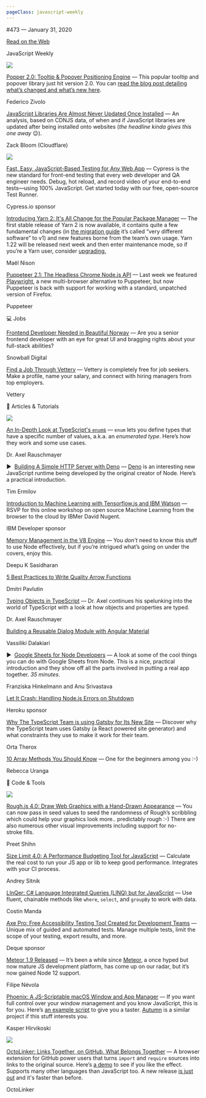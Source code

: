 ```yaml
---
pageClass: javascript-weekly
---
```


<!-- left/right splitbar -->
  

#473 — January 31, 2020

[Read on the Web](https://javascriptweekly.com/link/83286/web)

<!-- masthead -->
 

JavaScript Weekly

 
[![](https://res.cloudinary.com/cpress/image/upload/w_1280,e_sharpen:60/v1580491335/lzqqi1amvl7tlwobk52f.jpg)](https://javascriptweekly.com/link/83287/web)
 
 

[Popper 2.0: Tooltip \& Popover Positioning Engine](https://javascriptweekly.com/link/83287/web "popper.js.org") — This popular tooltip and popover library just hit version 2.0. You can [read the blog post detailing what’s changed and what’s new here](https://javascriptweekly.com/link/83288/web).

Federico Zivolo

 

[JavaScript Libraries Are Almost Never Updated Once Installed](https://javascriptweekly.com/link/83289/web "blog.cloudflare.com") — An analysis, based on CDNJS data, of when and if JavaScript libraries are updated after being installed onto websites \(_the headline kinda gives this one away_ 😉\).

Zack Bloom \(Cloudflare\)

 
[![](https://copm.s3.amazonaws.com/581f5ac1.png)](https://javascriptweekly.com/link/83290/web)

[Fast, Easy, JavaScript-Based Testing for Any Web App](https://javascriptweekly.com/link/83290/web "www.cypress.io") — Cypress is the new standard for front-end testing that every web developer and QA engineer needs. Debug, hot reload, and record video of your end-to-end tests—using 100\% JavaScript. Get started today with our free, open-source Test Runner.

Cypress.io sponsor

 

[Introducing Yarn 2: It's All Change for the Popular Package Manager](https://javascriptweekly.com/link/83291/web "dev.to") — The first stable release of Yarn 2 is now available, it contains quite a few fundamental changes \(in [the migration guide](https://javascriptweekly.com/link/83292/web) it’s called “very different software” to v1\) and new features borne from the team’s own usage. Yarn 1.22 will be released next week and then enter maintenance mode, so if you’re a Yarn user, consider [upgrading.](https://javascriptweekly.com/link/83292/web)

Maël Nison

 

[Puppeteer 2.1: The Headless Chrome Node.js API](https://javascriptweekly.com/link/83293/web "github.com") — Last week we featured [Playwright](https://javascriptweekly.com/link/83294/web), a new multi-browser alternative to Puppeteer, but now Puppeteer is back with support for working with a standard, unpatched version of Firefox.

Puppeteer

 

💻 Jobs

 

[Frontend Developer Needed in Beautiful Norway](https://javascriptweekly.com/link/83295/web "snowball.digital") — Are you a senior frontend developer with an eye for great UI and bragging rights about your full-stack abilities\?

Snowball Digital

 

[Find a Job Through Vettery](https://javascriptweekly.com/link/83296/web "www.vettery.com") — Vettery is completely free for job seekers. Make a profile, name your salary, and connect with hiring managers from top employers.

Vettery

 

📘 Articles \& Tutorials

 
[![](https://res.cloudinary.com/cpress/image/upload/w_1280,e_sharpen:60/v1580490845/vehyddwu4iwbuyq7iagz.png)](https://javascriptweekly.com/link/83297/web)
 

[An In-Depth Look at TypeScript's `enum`s](https://javascriptweekly.com/link/83297/web "2ality.com") — `enum` lets you define types that have a specific number of values, a.k.a. an _enumerated type_. Here’s how they work and some use cases.

Dr. Axel Rauschmayer

 

▶  [Building A Simple HTTP Server with Deno](https://javascriptweekly.com/link/83318/web "www.youtube.com") — [Deno](https://javascriptweekly.com/link/83319/web) is an interesting new JavaScript runtime being developed by the original creator of Node. Here’s a practical introduction.

Tim Ermilov

 

[Introduction to Machine Learning with Tensorflow.js and IBM Watson](https://javascriptweekly.com/link/83299/web "www.meetup.com") — RSVP for this online workshop on open source Machine Learning from the browser to the cloud by IBMer David Nugent.

IBM Developer sponsor

 

[Memory Management in the V8 Engine](https://javascriptweekly.com/link/83300/web "deepu.tech") — You _don’t_ need to know this stuff to use Node effectively, but if you’re intrigued what’s going on under the covers, enjoy this.

Deepu K Sasidharan

 

[5 Best Practices to Write Quality Arrow Functions](https://javascriptweekly.com/link/83298/web "dmitripavlutin.com")

Dmitri Pavlutin

 

[Typing Objects in TypeScript](https://javascriptweekly.com/link/83303/web "2ality.com") — Dr. Axel continues his spelunking into the world of TypeScript with a look at how objects and properties are typed.

Dr. Axel Rauschmayer

 

[Building a Reusable Dialog Module with Angular Material](https://javascriptweekly.com/link/83315/web "itnext.io")

Vassiliki Dalakiari

 

▶  [Google Sheets for Node Developers](https://javascriptweekly.com/link/83301/web "www.youtube.com") — A look at some of the cool things you can do with Google Sheets from Node. This is a nice, practical introduction and they show off all the parts involved in putting a real app together. _35 minutes._

Franziska Hinkelmann and Anu Srivastava

 

[Let It Crash: Handling Node.js Errors on Shutdown](https://javascriptweekly.com/link/83302/web "blog.heroku.com")

Heroku sponsor

 

[Why The TypeScript Team is using Gatsby for Its New Site](https://javascriptweekly.com/link/83304/web "www.gatsbyjs.org") — Discover why the TypeScript team uses Gatsby \(a React powered site generator\) and what constraints they use to make it work for their team.

Orta Therox

 

[10 Array Methods You Should Know](https://javascriptweekly.com/link/83321/web "dev.to") — One for the beginners among you :-\)

Rebecca Uranga

 

🔧 Code \& Tools

 
[![](https://res.cloudinary.com/cpress/image/upload/w_1280,e_sharpen:60/lu6lrtjdyzmwudye9r40.jpg)](https://javascriptweekly.com/link/83305/web)
 
 

[Rough.js 4.0: Draw Web Graphics with a Hand-Drawn Appearance](https://javascriptweekly.com/link/83305/web "roughjs.com") — You can now pass in seed values to seed the randomness of Rough’s scribbling which could help your graphics look more.. predictably rough :-\) There are also numerous other visual improvements including support for no-stroke fills.

Preet Shihn

 

[Size Limit 4.0: A Performance Budgeting Tool for JavaScript](https://javascriptweekly.com/link/83306/web "github.com") — Calculate the real cost to run your JS app or lib to keep good performance. Integrates with your CI process.

Andrey Sitnik

 

[LInQer: C# Language Integrated Queries \(LINQ\) but for JavaScript](https://javascriptweekly.com/link/83314/web "github.com") — Use fluent, chainable methods like `where`, `select`, and `groupBy` to work with data.

Costin Manda

 

[Axe Pro: Free Accessibility Testing Tool Created for Development Teams](https://javascriptweekly.com/link/83307/web "www.deque.com") — Unique mix of guided and automated tests. Manage multiple tests, limit the scope of your testing, export results, and more.

Deque sponsor

 

[Meteor 1.9 Released](https://javascriptweekly.com/link/83308/web "blog.meteor.com") — It’s been a while since [Meteor](https://javascriptweekly.com/link/83309/web), a once hyped but now mature JS development platform, has come up on our radar, but it’s now gained Node 12 support.

Filipe Névola

 

[Phoenix: A JS-Scriptable macOS Window and App Manager](https://javascriptweekly.com/link/83310/web "github.com") — If you want full control over your window management and you know JavaScript, this is for you. Here’s [an example script](https://javascriptweekly.com/link/83311/web) to give you a taster. [Autumn](https://javascriptweekly.com/link/83320/web) is a similar project if this stuff interests you.

Kasper Hirvikoski

 
 
[![](https://res.cloudinary.com/cpress/image/upload/w_1280,e_sharpen:60/v1580490196/soiywsmlnxvcflr2iycb.png)](https://javascriptweekly.com/link/83312/web)
 

[OctoLinker: Links Together, on GitHub, What Belongs Together](https://javascriptweekly.com/link/83312/web "octolinker.now.sh") — A browser extension for GitHub power users that turns `import` and `require` sources into links to the original source. Here’s [a demo](https://javascriptweekly.com/link/83313/web) to see if you like the effect. Supports many other languages than JavaScript too. A new release [is just out](https://javascriptweekly.com/link/83317/web) and it's faster than before.

OctoLinker
